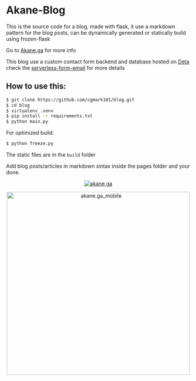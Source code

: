 # Akane-Blog

This is the source code for a blog, made with flask, it use a markdown pattern for the blog posts, can be dynamically
generated or statically build using frozen-flask

Go to [Akane.ga](https://akane.ga/articles/deta-blog/) for more info

This blog use a custom contact form backend and database hosted on [Deta](https://web.deta.sh) check the
[serverless-form-email](https://github.com/cgmark101/serverless-form-email) for more details

## How to use this:
```bash
$ git clone https://github.com/cgmark101/blog.git
$ cd blog
$ virtualenv .venv
$ pip install -r requirements.txt
$ python main.py
```

For optimized build:
```bash
$ python freeze.py
``` 

The static files are in the `build` folder

Add blog posts/articles in markdown sintax inside the pages folder and your done.

<p align="center">
    <a href="https://akane.ga" target="_blank"><img
            src="https://cdn.jsdelivr.net/gh/cgmark101/CDN-stuff@main/dist/img/akane.ga.jpg" alt="akane.ga"
            style="max-width:100%;"></a>
</p>

<p align="center">
    <a href="https://akane.ga" target="_blank"><img
            src="https://cdn.jsdelivr.net/gh/cgmark101/CDN-stuff@main/dist/img/akane.ga_(iPad).jpg"
            alt="akane.ga_mobile" width="500" /></a>
</p>
